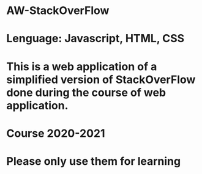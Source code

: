 # AW-StackOverFlow
# Lenguage: Javascript, HTML, CSS
# This is a web application of a simplified version of StackOverFlow done during the course of web application.
# Course 2020-2021
# Please only use them for learning
